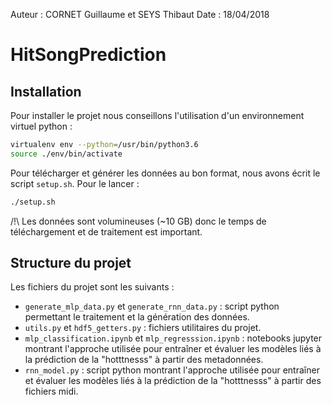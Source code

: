Auteur : CORNET Guillaume et SEYS Thibaut
Date : 18/04/2018

# HitSongPrediction

## Installation

Pour installer le projet nous conseillons l'utilisation d'un environnement virtuel python :

```sh
virtualenv env --python=/usr/bin/python3.6
source ./env/bin/activate 
```

Pour télécharger et générer les données au bon format, nous avons écrit le script `setup.sh`. Pour le lancer :

```sh
./setup.sh
```

/!\ Les données sont volumineuses (~10 GB) donc le temps de téléchargement et de traitement est important.

## Structure du projet

Les fichiers du projet sont les suivants :

- `generate_mlp_data.py` et `generate_rnn_data.py` : script python permettant le traitement et la génération des données.
- `utils.py` et `hdf5_getters.py` : fichiers utilitaires du projet.
- `mlp_classification.ipynb` et `mlp_regresssion.ipynb` : notebooks jupyter montrant l'approche utilisée pour entraîner et évaluer les modèles liés à la prédiction de la "hotttnesss" à partir des metadonnées.
- `rnn_model.py` : script python montrant l'approche utilisée pour entraîner et évaluer les modèles liés à la prédiction de la "hotttnesss" à partir des fichiers midi.
